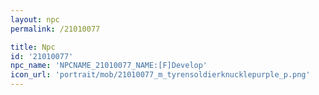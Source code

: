 ```yaml
---
layout: npc
permalink: /21010077

title: Npc
id: '21010077'
npc_name: 'NPCNAME_21010077_NAME:[F]Develop'
icon_url: 'portrait/mob/21010077_m_tyrensoldierknucklepurple_p.png'
---
```

